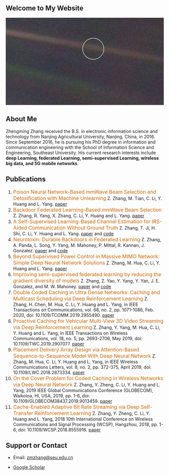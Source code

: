 ## Welcome to My Website
![Imag](/img/89cb48ba504db88969106d65b38f5158.jpeg)

## About Me
Zhengming Zhang received the B.S. in electronic information science and technology from Nanjing Agricultural University, Nanjing, China, in 2016. Since September 2016, he is pursuing his PhD degree in information and communication engineering with the School of Information Science and Engineering, Southeast University. His current research interests include **deep Learning, federated Learning, semi-supervised Learning, wireless big data, and 5G mobile networks**.

## Publications
1. <font color='#CC6600' size=3>Poison Neural Network-Based mmWave Beam Selection and Detoxification with Machine Unlearning</font> Z. Zhang, M. Tian, C. Li, Y. Huang and L. Yang. [paper](https://ieeexplore.ieee.org/abstract/document/10002349)
2. <font color='#CC6600' size=3>Backdoor Federated Learning-Based mmWave Beam Selection</font> Z. Zhang, R. Yang, X. Zhang, C. Li, Y. Huang and L. Yang. [paper](https://ieeexplore.ieee.org/abstract/document/9862973)
3.  <font color='#CC6600' size=3>A Self-Supervised Learning-Based Channel Estimation for IRS-Aided Communication Without Ground Truth</font> Z. Zhang, T. Ji, H. Shi, C. Li, Y. Huang and L. Yang. [paper](https://ieeexplore.ieee.org/abstract/document/10014657) and [code](https://github.com/jhcknzzm/SSL-Based-IRS-Channel-Estimation)
4.  <font color='#CC6600' size=3>Neurotoxin: Durable Backdoors in Federated Learning</font> Z. Zhang, A. Panda,  L. Song,  Y. Yang, M. Mahoney,  P. Mittal, R. Kannan, J. Gonzalez. [paper](https://proceedings.mlr.press/v162/zhang22w.html) and [code](https://github.com/jhcknzzm/Federated-Learning-Backdoor)
5. <font color='#CC6600' size=3>Beyond Supervised Power Control in Massive MIMO Network: Simple Deep Neural Network Solutions</font> Z. Zhang, M. Hua, C. Li, Y. Huang and L. Yang. [paper](https://ieeexplore.ieee.org/document/9695267)
6. <font color='#CC6600' size=3>Improving semi-supervised federated learning by reducing the gradient diversity of models</font> Z. Zhang, Z. Yao, Y. Yang, Y. Yan, J. E. Gonzalez, and M. W. Mahoney. [paper](https://ieeexplore.ieee.org/document/9671693/) and [code](https://github.com/jhcknzzm/SSFL-Benchmarking-Semi-supervised-Federated-Learning)
7. <font color='#CC6600' size=3>Double Coded Caching in Ultra Dense Networks: Caching and Multicast Scheduling via Deep Reinforcement Learning</font> Z. Zhang, H. Chen, M. Hua, C. Li, Y. Huang and L. Yang, in IEEE Transactions on Communications, vol. 68, no. 2, pp. 1071-1086, Feb. 2020, doi: 10.1109/TCOMM.2019.2955490. [paper](https://ieeexplore.ieee.org/document/8911375)
8. <font color='#CC6600' size=3>Proactive Caching for Vehicular Multi-View 3D Video Streaming via Deep Reinforcement Learning</font> Z. Zhang, Y. Yang, M. Hua, C. Li, Y. Huang and L. Yang, in IEEE Transactions on Wireless Communications, vol. 18, no. 5, pp. 2693-2706, May 2019, doi: 10.1109/TWC.2019.2907077. [paper](https://ieeexplore.ieee.org/document/8677285)
9. <font color='#CC6600' size=3>Placement Delivery Array Design via Attention-Based Sequence-to-Sequence Model With Deep Neural Network</font> Z. Zhang, M. Hua, C. Li, Y. Huang and L. Yang, in IEEE Wireless Communications Letters, vol. 8, no. 2, pp. 372-375, April 2019, doi: 10.1109/LWC.2018.2873334. [paper](https://ieeexplore.ieee.org/document/8478380)
10. <font color='#CC6600' size=3>On the Cover Problem for Coded Caching in Wireless Networks via Deep Neural Network</font> Z. Zhang, Y. Zheng, C. Li, Y. Huang and L. Yang, 2019 IEEE Global Communications Conference (GLOBECOM), Waikoloa, HI, USA, 2019, pp. 1-6, doi: 10.1109/GLOBECOM38437.2019.9013459. [paper](https://ieeexplore.ieee.org/document/9013459)
11. <font color='#CC6600' size=3>Cache-Enabled Adaptive Bit Rate Streaming via Deep Self-Transfer Reinforcement Learning</font> Z. Zhang, Y. Zheng, C. Li, Y. Huang and L. Yang, 2018 10th International Conference on Wireless Communications and Signal Processing (WCSP), Hangzhou, 2018, pp. 1-6, doi: 10.1109/WCSP.2018.8555916. [paper](https://ieeexplore.ieee.org/document/8555916)


## Support or Contact

- Email: zmzhang@seu.edu.cn

- [Google Scholar](https://scholar.google.com/citations?user=GePqbSgAAAAJ&hl=en&oi=ao)
